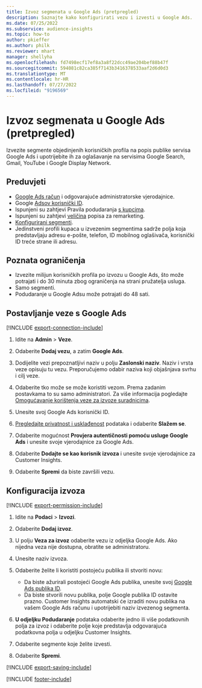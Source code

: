 ```yaml
---
title: Izvoz segmenata u Google Ads (pretpregled)
description: Saznajte kako konfigurirati vezu i izvesti u Google Ads.
ms.date: 07/25/2022
ms.subservice: audience-insights
ms.topic: how-to
author: pkieffer
ms.author: philk
ms.reviewer: mhart
manager: shellyha
ms.openlocfilehash: fd7498ecf17ef8a3a8f22dcc49ae204bef88b47f
ms.sourcegitcommit: 594081c82ca385f7143b3416378533aaf2d6d0d3
ms.translationtype: MT
ms.contentlocale: hr-HR
ms.lasthandoff: 07/27/2022
ms.locfileid: "9196569"
---
```

# <a name="export-segments-to-google-ads-preview"></a>Izvoz segmenata u Google Ads (pretpregled)

Izvezite segmente objedinjenih korisničkih profila na popis publike servisa Google Ads i upotrijebite ih za oglašavanje na servisima Google Search, Gmail, YouTube i Google Display Network.

## <a name="prerequisites"></a>Preduvjeti

- [Google Ads račun](https://ads.google.com/) i odgovarajuće administratorske vjerodajnice.
- Google [Adsov korisnički ID](https://support.google.com/google-ads/answer/1704344).
- Ispunjeni su zahtjevi Pravila podudaranja [s kupcima](https://support.google.com/adspolicy/answer/6299717).
- Ispunjeni su zahtjevi [veličina](https://support.google.com/google-ads/answer/7558048) popisa za remarketing.
- [Konfigurirani segmenti](segments.md).
- Jedinstveni profili kupaca u izvezenim segmentima sadrže polja koja predstavljaju adresu e-pošte, telefon, ID mobilnog oglašivača, korisnički ID treće strane ili adresu.

## <a name="known-limitations"></a>Poznata ograničenja

- Izvezite milijun korisničkih profila po izvozu u Google Ads, što može potrajati i do 30 minuta zbog ograničenja na strani pružatelja usluga.
- Samo segmenti.
- Podudaranje u Google Adsu može potrajati do 48 sati.

## <a name="set-up-connection-to-google-ads"></a>Postavljanje veze s Google Ads

[!INCLUDE [export-connection-include](includes/export-connection-admn.md)]

1. Idite na **Admin** > **Veze**.

1. Odaberite **Dodaj vezu**, a zatim **Google Ads**.

1. Dodijelite vezi prepoznatljivi naziv u polju **Zaslonski naziv**. Naziv i vrsta veze opisuju tu vezu. Preporučujemo odabir naziva koji objašnjava svrhu i cilj veze.

1. Odaberite tko može se može koristiti vezom. Prema zadanim postavkama to su samo administratori. Za više informacija pogledajte [Omogućavanje korištenja veze za izvoze suradnicima](connections.md#allow-contributors-to-use-a-connection-for-exports).

1. Unesite svoj Google Ads korisnički ID.

1. [Pregledajte privatnost i usklađenost](connections.md#data-privacy-and-compliance) podataka i odaberite **Slažem se**.

1. Odaberite mogućnost **Provjera autentičnosti pomoću usluge Google Ads** i unesite svoje vjerodajnice za Google Ads.

1. Odaberite **Dodajte se kao korisnik izvoza** i unesite svoje vjerodajnice za Customer Insights.

1. Odaberite **Spremi** da biste završili vezu.

## <a name="configure-an-export"></a>Konfiguracija izvoza

[!INCLUDE [export-permission-include](includes/export-permission.md)]

1. Idite na **Podaci** > **Izvozi**.

1. Odaberite **Dodaj izvoz**.

1. U polju **Veza za izvoz** odaberite vezu iz odjeljka Google Ads. Ako nijedna veza nije dostupna, obratite se administratoru.

1. Unesite naziv izvoza.

1. Odaberite želite li koristiti postojeću publika ili stvoriti novu:
   - Da biste ažurirali postojeći Google Ads publika, unesite svoj [Google Ads publika ID](https://support.google.com/google-ads/answer/7558048?hl=en#:~:text=Audience%20lists%20is%20a%20section,Display%20Network%20through%20remarketing%20campaigns).
   - Da biste stvorili novu publika, polje Google publika ID ostavite prazno. Customer Insights automatski će izraditi novu publika na vašem Google Ads računu i upotrijebiti naziv izvezenog segmenta.

1. **U odjeljku Podudaranje** podataka odaberite jedno ili više podatkovnih polja za izvoz i odaberite polje koje predstavlja odgovarajuća podatkovna polja u odjeljku Customer Insights.

1. Odaberite segmente koje želite izvesti.

1. Odaberite **Spremi**.

[!INCLUDE [export-saving-include](includes/export-saving.md)]

[!INCLUDE [footer-include](includes/footer-banner.md)]
